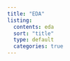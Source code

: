```yaml
---
title: "EDA"
listing:
  contents: eda
  sort: "title"
  type: default
  categories: true
---
```

